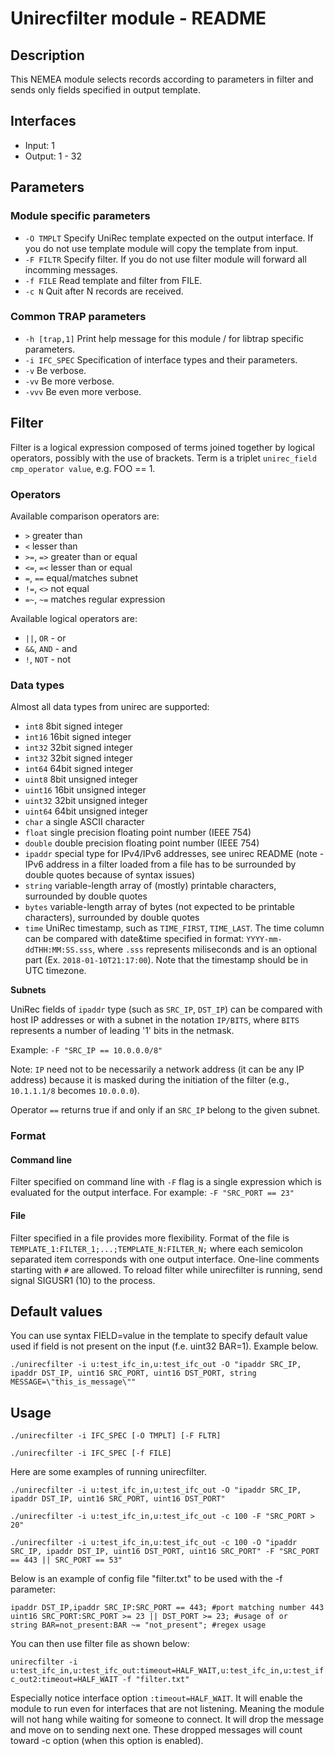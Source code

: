# Unirecfilter module - README

## Description

This NEMEA module selects records according to parameters in filter
and sends only fields specified in output template.

## Interfaces

- Input: 1
- Output: 1 - 32

## Parameters

### Module specific parameters

- `-O TMPLT` Specify UniRec template expected on the output interface.
    If you do not use template module will copy the template from
    input.
- `-F FILTR` Specify filter.
    If you do not use filter module will forward all incomming
    messages.
- `-f FILE` Read template and filter from FILE.
- `-c N` Quit after N records are received.

### Common TRAP parameters

- `-h [trap,1]` Print help message for this module / for libtrap
  specific parameters.
- `-i IFC_SPEC` Specification of interface types and their parameters.
- `-v` Be verbose.
- `-vv` Be more verbose.
- `-vvv` Be even more verbose.

## Filter

Filter is a logical expression composed of terms joined together by
logical operators, possibly with the use of brackets. Term is a
triplet `unirec_field cmp_operator value`, e.g. FOO == 1.

### Operators

Available comparison operators are:

- `>` greater than
- `<` lesser than
- `>=`, `=>` greater than or equal
- `<=`, `=<` lesser than or equal
- `=`, `==` equal/matches subnet
- `!=`, `<>` not equal
- `=~`, `~=` matches regular expression

Available logical operators are:

- `||`, `OR` - or
- `&&`, `AND` - and
- `!`, `NOT` - not

### Data types

Almost all data types from unirec are supported:

- `int8` 8bit signed integer
- `int16` 16bit signed integer
- `int32` 32bit signed integer
- `int32` 32bit signed integer
- `int64` 64bit signed integer
- `uint8` 8bit unsigned integer
- `uint16` 16bit unsigned integer
- `uint32` 32bit unsigned integer
- `uint64` 64bit unsigned integer
- `char` a single ASCII character
- `float` single precision floating point number (IEEE 754)
- `double` double precision floating point number (IEEE 754)
- `ipaddr` special type for IPv4/IPv6 addresses, see unirec README
  (note - IPv6 address in a filter loaded from a file has to be
  surrounded by double quotes because of syntax issues)
- `string` variable-length array of (mostly) printable characters,
  surrounded by double quotes
- `bytes` variable-length array of bytes (not expected to be printable
  characters), surrounded by double quotes
- `time` UniRec timestamp, such as `TIME_FIRST`, `TIME_LAST`. The time
  column can be compared with date&time specified in format:
  `YYYY-mm-ddTHH:MM:SS.sss`, where `.sss` represents miliseconds and
  is an optional part (Ex. `2018-01-10T21:17:00`). Note that the
  timestamp should be in UTC timezone.

**Subnets**

UniRec fields of `ipaddr` type (such as `SRC_IP`, `DST_IP`) can be
compared with host IP addresses or with a subnet in the notation
`IP/BITS`, where `BITS` represents a number of leading '1' bits in the
netmask.

Example: `-F "SRC_IP == 10.0.0.0/8"`

Note: `IP` need not to be necessarily a network address (it can be any
IP address) because it is masked during the initiation of the filter
(e.g., `10.1.1.1/8` becomes `10.0.0.0`).

Operator `==` returns true if and only if an `SRC_IP` belong to the
given subnet.

### Format

#### Command line

Filter specified on command line with `-F` flag is a single expression
which is evaluated for the output interface. For example: `-F
"SRC_PORT == 23"`

#### File

Filter specified in a file provides more flexibility. Format of the
file is `TEMPLATE_1:FILTER_1;...;TEMPLATE_N:FILTER_N;` where each
semicolon separated item corresponds with one output interface.
One-line comments starting with `#` are allowed. To reload filter
while unirecfilter is running, send signal SIGUSR1 (10) to the
process.

## Default values

You can use syntax FIELD=value in the template to specify default
value used if field is not present on the input (f.e. uint32 BAR=1).
Example below.

`./unirecfilter -i u:test_ifc_in,u:test_ifc_out -O "ipaddr SRC_IP, ipaddr DST_IP, uint16 SRC_PORT, uint16 DST_PORT, string MESSAGE=\"this_is_message\""`

## Usage

`./unirecfilter -i IFC_SPEC [-O TMPLT] [-F FLTR]`

`./unirecfilter -i IFC_SPEC [-f FILE]`

Here are some examples of running unirecfilter.

`./unirecfilter -i u:test_ifc_in,u:test_ifc_out -O "ipaddr SRC_IP, ipaddr DST_IP, uint16 SRC_PORT, uint16 DST_PORT"`

`./unirecfilter -i u:test_ifc_in,u:test_ifc_out -c 100 -F "SRC_PORT > 20"`

`./unirecfilter -i u:test_ifc_in,u:test_ifc_out -c 100 -O "ipaddr SRC_IP, ipaddr DST_IP, uint16 DST_PORT, uint16 SRC_PORT" -F "SRC_PORT == 443 || SRC_PORT == 53"`

Below is an example of config file "filter.txt" to be used with the -f
parameter:

```
ipaddr DST_IP,ipaddr SRC_IP:SRC_PORT == 443; #port matching number 443
uint16 SRC_PORT:SRC_PORT >= 23 || DST_PORT >= 23; #usage of or
string BAR=not_present:BAR ~= "not_present"; #regex usage
```

You can then use filter file as shown below:

`unirecfilter -i u:test_ifc_in,u:test_ifc_out:timeout=HALF_WAIT,u:test_ifc_in,u:test_ifc_out2:timeout=HALF_WAIT -f "filter.txt"`

Especially notice interface option `:timeout=HALF_WAIT`. It will
enable the module to run even for interfaces that are not listening.
Meaning the module will not hang while waiting for someone to connect.
It will drop the message and move on to sending next one. These
dropped messages will count toward -c option (when this option is
enabled).
